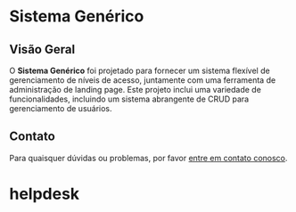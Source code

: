 # Sistema Genérico

## Visão Geral

O **Sistema Genérico** foi projetado para fornecer um sistema flexível de gerenciamento de níveis de acesso, juntamente com uma ferramenta de administração de landing page. Este projeto inclui uma variedade de funcionalidades, incluindo um sistema abrangente de CRUD para gerenciamento de usuários.

## Contato
Para quaisquer dúvidas ou problemas, por favor [entre em contato conosco](mailto:yuri.alec@hotmail.com).
# helpdesk
